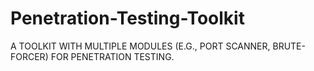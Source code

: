 # Penetration-Testing-Toolkit
A TOOLKIT WITH MULTIPLE MODULES (E.G., PORT SCANNER, BRUTE-FORCER) FOR PENETRATION TESTING.
